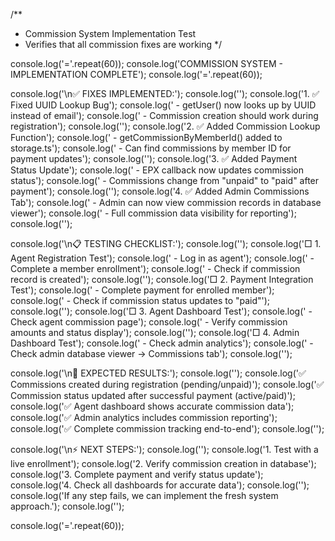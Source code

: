 /**
 * Commission System Implementation Test
 * Verifies that all commission fixes are working
 */

console.log('='.repeat(60));
console.log('COMMISSION SYSTEM - IMPLEMENTATION COMPLETE');
console.log('='.repeat(60));

console.log('\n✅ FIXES IMPLEMENTED:');
console.log('');
console.log('1. ✅ Fixed UUID Lookup Bug');
console.log('   - getUser() now looks up by UUID instead of email');
console.log('   - Commission creation should work during registration');
console.log('');
console.log('2. ✅ Added Commission Lookup Function');
console.log('   - getCommissionByMemberId() added to storage.ts');
console.log('   - Can find commissions by member ID for payment updates');
console.log('');
console.log('3. ✅ Added Payment Status Update');
console.log('   - EPX callback now updates commission status');
console.log('   - Commissions change from "unpaid" to "paid" after payment');
console.log('');
console.log('4. ✅ Added Admin Commissions Tab');
console.log('   - Admin can now view commission records in database viewer');
console.log('   - Full commission data visibility for reporting');
console.log('');

console.log('\n📋 TESTING CHECKLIST:');
console.log('');
console.log('□ 1. Agent Registration Test');
console.log('    - Log in as agent');
console.log('    - Complete a member enrollment');
console.log('    - Check if commission record is created');
console.log('');
console.log('□ 2. Payment Integration Test');
console.log('    - Complete payment for enrolled member');
console.log('    - Check if commission status updates to "paid"');
console.log('');
console.log('□ 3. Agent Dashboard Test');
console.log('    - Check agent commission page');
console.log('    - Verify commission amounts and status display');
console.log('');
console.log('□ 4. Admin Dashboard Test');
console.log('    - Check admin analytics');
console.log('    - Check admin database viewer → Commissions tab');
console.log('');

console.log('\n🚀 EXPECTED RESULTS:');
console.log('');
console.log('✅ Commissions created during registration (pending/unpaid)');
console.log('✅ Commission status updated after successful payment (active/paid)');
console.log('✅ Agent dashboard shows accurate commission data');
console.log('✅ Admin analytics includes commission reporting');
console.log('✅ Complete commission tracking end-to-end');
console.log('');

console.log('\n⚡ NEXT STEPS:');
console.log('');
console.log('1. Test with a live enrollment');
console.log('2. Verify commission creation in database');
console.log('3. Complete payment and verify status update');
console.log('4. Check all dashboards for accurate data');
console.log('');
console.log('If any step fails, we can implement the fresh system approach.');
console.log('');

console.log('='.repeat(60));